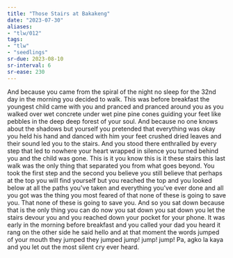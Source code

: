 ```yaml
---
title: "Those Stairs at Bakakeng"
date: "2023-07-30"
aliases:
- "tlw/012"
tags:
- "tlw"
- "seedlings"
sr-due: 2023-08-10
sr-interval: 6
sr-ease: 230
---
```


And
because
you came
from the spiral
of the night no
sleep for the 32nd
day in the morning
you decided to walk.
This was before breakfast
the youngest child came with
you and pranced and pranced
around you as you walked over
wet concrete under wet pine pine
cones guiding your feet like pebbles
in the deep deep forest of your soul.
And because no one knows about the
shadows but yourself you pretended that
everything was okay you held his hand and
danced with him your feet crushed dried leaves
and their sound led you to the stairs. And you stood
there enthralled by every step that led to nowhere your
heart wrapped in silence you turned behind you and the
child was gone. This is it you know this is it these stairs this
last walk was the only thing that separated you from what goes
beyond. You took the first step and the second you believe you still
believe that perhaps at the top you will find yourself but you reached
the top and you looked below at all the paths you've taken and everything
you've ever done and all you got was the thing you most feared of that none
of these is going to save you. That none of these is going to save you. And so
you sat down because that is the only thing you can do now you sat down you
sat down you let the stairs devour you and you reached down your pocket for your
phone. It was early in the morning before breakfast and you called your dad you heard it rang on the other side he said hello and at that moment the words jumped of your mouth they jumped they jumped jump! jump! jump! Pa, agko la kaya and you let out the most silent cry ever heard.